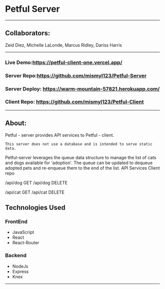 # Petful Server
---------------------------------------------------------------------------------

## Collaborators:
Zeid Diez,
Michelle LaLonde,
Marcus Ridley,
Dariss Harris

---------------------------------------------------------------------------------

### Live Demo:https://petful-client-one.vercel.app/

### Server Repo:https://github.com/mismyl123/Petful-Server

### Server Deploy: https://warm-mountain-57821.herokuapp.com/

### Client Repo: https://github.com/mismyl123/Petful-Client
---------------------------------------------------------------------------------

## About:


Petful - server provides API services to Petful - client.

    This server does not use a database and is intended to serve static data.

Petful-server leverages the queue data structure to manage the list of cats and dogs available for 'adoption'. The queue can be updated to dequeue adopted pets and re-enqueue them to the end of the list.
API Services
Client repo



/api/dog GET
/api/dog DELETE

/api/cat GET
/api/cat DELETE

## Technologies Used

### FrontEnd

   * JavaScript
   * React
   * React-Router

### Backend

   * NodeJs
   * Express
   * Knex

______________________________________________________________
